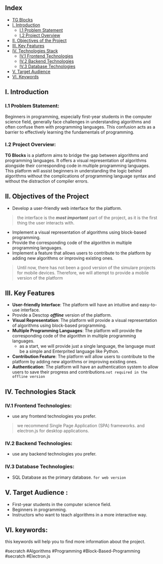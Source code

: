 ## Index
- [TG Blocks](#tg-blocks)
- [I. Introduction](#i-introduction)
    - [I.1 Problem Statement](#i1-problem-statement)
    - [I.2 Project Overview](#i2-project-overview)
- [II. Objectives of the Project](#ii-objectives-of-the-project)
- [III. Key Features](#iii-key-features)
- [IV. Technologies Stack](#iv-technologies-stack)
    - [IV.1 Frontend Technologies](#iv1-frontend-technologies)
    - [IV.2 Backend Technologies](#iv2-backend-technologies)
    - [IV.3 Database Technologies](#iv3-database-technologies)
- [V. Target Audience](#v-target-audience)
- [VI. Keywords](#vi-keywords)

## I. Introduction

### I.1 Problem Statement:
Beginners in programming, especially first-year students in the computer science field, generally face challenges in understanding algorithms and often confuse them with programming languages. This confusion acts as a barrier to effectively learning the fundamentals of programming.

### I.2 Project Overview:
**TG Blocks** is a platform aims to bridge the gap between algorithms and programming languages. It offers a visual representation of algorithms alongside their corresponding code in multiple programming languages. This platform will assist beginners in understanding the logic behind algorithms without the complications of programming language syntax and without the distraction of compiler errors.

## II. Objectives of the Project

- Develop a user-friendly web interface for the platform. 
> the interface is the ***most important*** part of the project, as it is the first thing the user interacts with.
- Implement a visual representation of algorithms using block-based programming.
- Provide the corresponding code of the algorithm in multiple programming languages.
- Implement a feature that allows users to contribute to the platform by adding new algorithms or improving existing ones.

> Until now, there has not been a good version of the simulare projects for mobile devices. Therefore, we will attempt to provide a mobile version of the platform

## III. Key Features 

- **User-friendly Interface**: The platform will have an intuitive and easy-to-use interface.
- Provide a Desctop ***offline*** version of the platform.
- **Visual Representation**: The platform will provide a visual representation of algorithms using block-based programming.
- **Multiple Programming Languages**: The platform will provide the corresponding code of the algorithm in multiple programming languages.
    - as a start, we will provide just a single language, the language must be a simple and Enterprited language like Python.
- **Contribution Feature**: The platform will allow users to contribute to the platform by adding new algorithms or improving existing ones.    
- **Authentication**: The platform will have an authentication system to allow users to save their progress and contributions.`not required in the offline version`

## IV. Technologies Stack 

### IV.1 Frontend Technologies:

- use any frontend technologies you prefer. 
> we recommend Single Page Application (SPA) frameworks. and electron.js for desktop applications.

### IV.2 Backend Technologies:

- use any backend technologies you prefer. 

### IV.3 Database Technologies:

- SQL Database as the primary database. `for web version`

## V. Target Audience :
- First-year students in the computer science field.
- Beginners in programming.
- Instructors who want to teach algorithms in a more interactive way.

## VI. keywords: 
this keywords will help you to find more information about the project.

#secratch #Algorithms #Programming #Block-Based-Programming #secratch #Electron.js